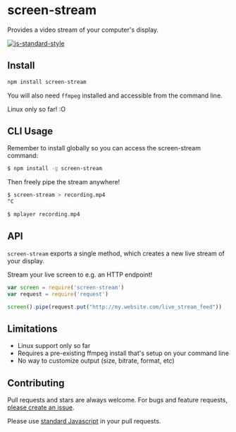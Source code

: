 # screen-stream

Provides a video stream of your computer's display.

[![js-standard-style](https://img.shields.io/badge/code%20style-standard-brightgreen.svg?style=flat)](https://github.com/feross/standard)

## Install

```sh
npm install screen-stream
```

You will also need `ffmpeg` installed and accessible from the command line.

Linux only so far! :O

## CLI Usage

Remember to install globally so you can access the screen-stream command:

```sh
$ npm install -g screen-stream
```

Then freely pipe the stream anywhere!

```sh
$ screen-stream > recording.mp4
^C

$ mplayer recording.mp4
```

## API

`screen-stream` exports a single method, which creates a new live stream of your
display.

Stream your live screen to e.g. an HTTP endpoint!

```js
var screen = require('screen-stream')
var request = require('request')

screen().pipe(request.put("http://my.website.com/live_stream_feed"))
```

## Limitations

 * Linux support only so far
 * Requires a pre-existing ffmpeg install that's setup on your command line
 * No way to customize output (size, bitrate, format, etc)

## Contributing

Pull requests and stars are always welcome. For bugs and feature requests,
[please create an issue](https://github.com/noffle/screen-stream/issues/new).

Please use [standard Javascript](https://github.com/feross/standard) in your pull requests.


